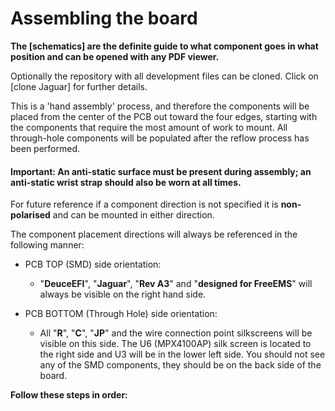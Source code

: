 # Assembling the board #

**The [schematics] are the definite guide to what component goes in what position and can be opened with any PDF viewer.**

Optionally the repository with all development files can be cloned. Click on [clone Jaguar] for further details.

This is a 'hand assembly' process, and therefore the components will be placed from the center of the PCB out toward the four edges, starting with the components that require the most amount of work to mount.
All through-hole components will be populated after the reflow process has been performed. 

#### Important: An anti-static surface must be present during assembly; an anti-static wrist strap should also be worn at all times.

For future reference if a component direction is not specified it is **non-polarised** and can be mounted in either direction.

The component placement directions will always be referenced in the following manner:

- PCB TOP (SMD) side orientation: 
	- "**DeuceEFI**", "**Jaguar**", "**Rev A3**" and "**designed for FreeEMS**" will always be visible on the right hand side.

- PCB BOTTOM (Through Hole) side orientation:
	- All "**R**", "**C**", "**JP**" and the wire connection point silkscreens will be visible on this side.  The U6 (MPX4100AP) silk screen is located to the right side and U3 will be in the lower left side.  You should not see any of the SMD components, they should be on the back side of the board. 


**Follow these steps in order:**
